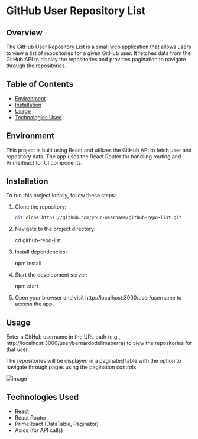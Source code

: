 # GitHub User Repository List

## Overview

The GitHub User Repository List is a small web application that allows users to view a list of repositories for a given GitHub user. It fetches data from the GitHub API to display the repositories and provides pagination to navigate through the repositories.

## Table of Contents

- [Environment](#environment)
- [Installation](#installation)
- [Usage](#usage)
- [Technologies Used](#technologies-used)

## Environment

This project is built using React and utilizes the GitHub API to fetch user and repository data. The app uses the React Router for handling routing and PrimeReact for UI components.

## Installation

To run this project locally, follow these steps:

1. Clone the repository:

   ```bash
   git clone https://github.com/your-username/github-repo-list.git

2. Navigate to the project directory:

    cd github-repo-list

3. Install dependencies:

    npm install

4. Start the development server:

    npm start

5. Open your browser and visit http://localhost:3000/user/username to access the app.

## Usage

Enter a GitHub username in the URL path (e.g., http://localhost:3000/user/bernardodelimaberra) to view the repositories for that user.

The repositories will be displayed in a paginated table with the option to navigate through pages using the pagination controls.

![image](https://github.com/bernardodelimaberra/github-repo-list/assets/135295173/cda84f8d-5ec5-4cb2-876e-a86a484a35c9)

## Technologies Used

- React
- React Router
- PrimeReact (DataTable, Paginator)
- Axios (for API calls)
